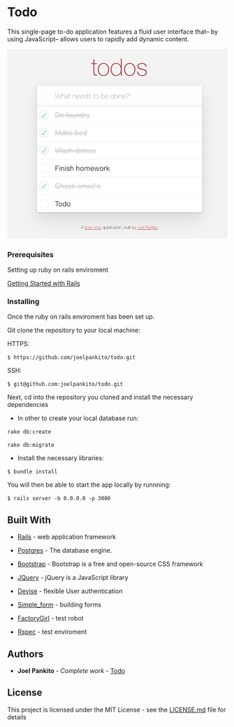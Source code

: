# Todo

This single-page to-do application features a fluid user interface that– by using JavaScript– allows users to rapidly add dynamic content.

![todo](/app/assets/images/todo.png)


### Prerequisites

Setting up ruby on rails enviroment

[Getting Started with Rails](https://guides.rubyonrails.org/v5.0/getting_started.html)

### Installing

Once the ruby on rails enviroment has been set up.

Git clone the repository to your local machine:

HTTPS:
```
$ https://github.com/joelpankito/todo.git
```
SSH:
```
$ git@github.com:joelpankito/todo.git

```
Next, cd into the repository you cloned and install the necessary dependencies 
* In other to create your local database run:
```
rake db:create
```
```
rake db:migrate
```
* Install the necessary libraries:
```
$ bundle install
```
You will then be able to start the app locally by runnning:
```
$ rails server -b 0.0.0.0 -p 3000
```


## Built With

* [Rails](https://rubyonrails.org/) - web application framework

* [Postgres](https://www.postgresql.org/) - The database engine.

* [Bootstrap](https://getbootstrap.com/) - Bootstrap is a free and open-source CSS framework

* [JQuery](https://jquery.com/) - jQuery is a JavaScript library 

* [Devise](https://github.com/heartcombo/devise) - flexible User authentication 

* [Simple_form](https://github.com/heartcombo/simple_form) - building forms

* [FactoryGirl](https://github.com/thoughtbot/factory_bot) - test robot

* [Rspec](https://github.com/rspec/rspec-rails) - test enviroment

## Authors

* **Joel Pankito** - *Complete work* - [Todo](https://github.com/joelpankito)

## License

This project is licensed under the MIT License - see the [LICENSE.md](LICENSE.md) file for details
